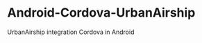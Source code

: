 Android-Cordova-UrbanAirship
============================

UrbanAirship integration  Cordova in Android 
